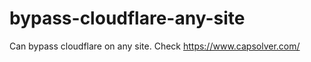 # bypass-cloudflare-any-site
Can bypass cloudflare on any site. Check https://www.capsolver.com/ 











                                                                                              